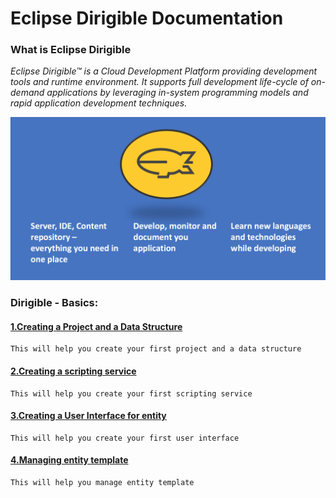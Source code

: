 # Eclipse Dirigible Documentation

### What is Eclipse Dirigible
_Eclipse Dirigible™ is a Cloud Development Platform providing development tools and runtime environment. It supports full development life-cycle of on-demand applications by leveraging in-system programming models and rapid application development techniques._

![Infographics](Documentation/Images/dirigible.png)

### Dirigible - Basics: 

#### [1.Creating a Project and a Data Structure](Documentation/DirigibleBasics/1.DataStructures.md)

    This will help you create your first project and a data structure

#### [2.Creating a scripting service](Documentation/DirigibleBasics/2.ScriptingServices.md)

    This will help you create your first scripting service

#### [3.Creating a User Interface for entity](Documentation/DirigibleBasics/3.UserInterfaces.md)

    This will help you create your first user interface

#### [4.Managing entity template](Documentation/DirigibleBasics/4.ManageEntityTemplate.md)

    This will help you manage entity template
